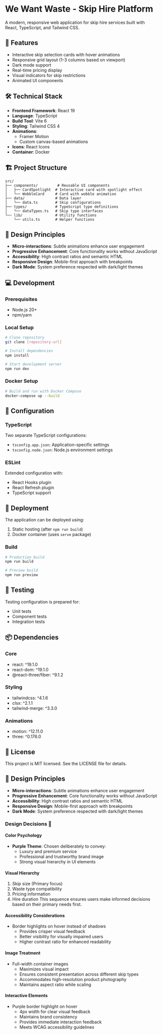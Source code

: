 # We Want Waste - Skip Hire Platform

A modern, responsive web application for skip hire services built with React, TypeScript, and Tailwind CSS.

## 🚀 Features

- Interactive skip selection cards with hover animations
- Responsive grid layout (1-3 columns based on viewport)
- Dark mode support
- Real-time pricing display
- Visual indicators for skip restrictions
- Animated UI components

## 🛠️ Technical Stack

- **Frontend Framework**: React 19
- **Language**: TypeScript
- **Build Tool**: Vite 6
- **Styling**: Tailwind CSS 4
- **Animations**:
  - Framer Motion
  - Custom canvas-based animations
- **Icons**: React Icons
- **Container**: Docker

## 🏗️ Project Structure

```
src/
├── components/         # Reusable UI components
│   ├── CardSpotlight  # Interactive card with spotlight effect
│   └── WobbleCard     # Card with wobble animation
├── data/              # Data layer
│   └── data.ts        # Skip configurations
├── types/             # TypeScript type definitions
│   └── dataTypes.ts   # Skip type interfaces
└── lib/               # Utility functions
    └── utils.ts       # Helper functions
```

## 🎨 Design Principles

- **Micro-interactions**: Subtle animations enhance user engagement
- **Progressive Enhancement**: Core functionality works without JavaScript
- **Accessibility**: High contrast ratios and semantic HTML
- **Responsive Design**: Mobile-first approach with breakpoints
- **Dark Mode**: System preference respected with dark/light themes

## 💻 Development

### Prerequisites

- Node.js 20+
- npm/yarn

### Local Setup

```bash
# Clone repository
git clone [repository-url]

# Install dependencies
npm install

# Start development server
npm run dev
```

### Docker Setup

```bash
# Build and run with Docker Compose
docker-compose up --build
```

## 🔧 Configuration

### TypeScript

Two separate TypeScript configurations:

- `tsconfig.app.json`: Application-specific settings
- `tsconfig.node.json`: Node.js environment settings

### ESLint

Extended configuration with:

- React Hooks plugin
- React Refresh plugin
- TypeScript support

## 🚢 Deployment

The application can be deployed using:

1. Static hosting (after `npm run build`)
2. Docker container (uses `serve` package)

### Build

```bash
# Production build
npm run build

# Preview build
npm run preview
```

## 🧪 Testing

Testing configuration is prepared for:

- Unit tests
- Component tests
- Integration tests

## 📦 Dependencies

### Core

- react: ^19.1.0
- react-dom: ^19.1.0
- @react-three/fiber: ^9.1.2

### Styling

- tailwindcss: ^4.1.6
- clsx: ^2.1.1
- tailwind-merge: ^3.3.0

### Animations

- motion: ^12.11.0
- three: ^0.176.0

## 📄 License

This project is MIT licensed. See the LICENSE file for details.

## 🎨 Design Principles

- **Micro-interactions**: Subtle animations enhance user engagement
- **Progressive Enhancement**: Core functionality works without JavaScript
- **Accessibility**: High contrast ratios and semantic HTML
- **Responsive Design**: Mobile-first approach with breakpoints
- **Dark Mode**: System preference respected with dark/light themes

### Design Decisions 🎯

#### Color Psychology

- **Purple Theme**: Chosen deliberately to convey:
  - Luxury and premium service
  - Professional and trustworthy brand image
  - Strong visual hierarchy in UI elements

#### Visual Hierarchy

1. Skip size (Primary focus)
2. Waste type compatibility
3. Pricing information
4. Hire duration
   This sequence ensures users make informed decisions based on their primary needs first.

#### Accessibility Considerations

- Border highlights on hover instead of shadows
  - Provides crisper visual feedback
  - Better visibility for visually impaired users
  - Higher contrast ratio for enhanced readability

#### Image Treatment

- Full-width container images
  - Maximizes visual impact
  - Ensures consistent presentation across different skip types
  - Accommodates high-resolution product photography
  - Maintains aspect ratio while scaling

#### Interactive Elements

- Purple border highlight on hover
  - 4px width for clear visual feedback
  - Maintains brand consistency
  - Provides immediate interaction feedback
  - Meets WCAG accessibility guidelines

